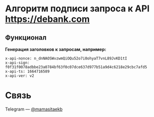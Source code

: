 # Алгоритм подписи запроса к API https://debank.com

## Функционал
**Генерация заголовков к запросам, например:**

```
x-api-nonce: n_dnNAOSWvzwmQiOQu52o7i0ohyaT7vnL89JvKD1tI    
x-api-sign: f0f31f0078adbbe23a0784bf63f0c07dce637d977b51a9d4c6218e29cbc7afd5  
x-api-ts: 1664716589  
x-api-ver: v2
```

# Связь
Telegram — [@mamasitaekb](https://t.me/mamasitaekb)
